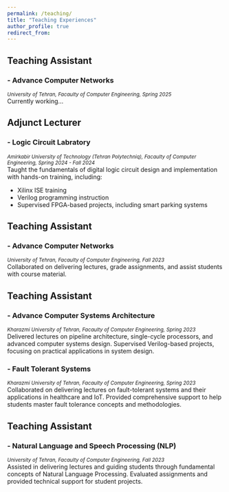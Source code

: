 ```yaml
---
permalink: /teaching/
title: "Teaching Experiences"
author_profile: true
redirect_from: 
---
```

## Teaching Assistant
### - Advance Computer Networks
<sub>*University of Tehran, Facaulty of Computer Engineering, Spring 2025*</sub><br>
Currently working...

## Adjunct Lecturer
### - Logic Circuit Labratory
<sub>*Amirkabir University of Technology (Tehran Polytechniq), Facaulty of Computer Engineering, Spring 2024 - Fall 2024*</sub><br>
Taught the fundamentals of digital logic circuit design and implementation with hands-on training, including:<br>
- Xilinx ISE training
- Verilog programming instruction
- Supervised FPGA-based projects, including smart parking systems

## Teaching Assistant
### - Advance Computer Networks
<sub>*University of Tehran, Facaulty of Computer Engineering, Fall 2023*</sub><br>
Collaborated on delivering lectures, grade assignments, and assist students with course material.

## Teaching Assistant
### - Advance Computer Systems Architecture
<sub>*Kharazmi University of Tehran, Facaulty of Computer Engineering, Spring 2023*</sub><br>
Delivered lectures on pipeline architecture, single-cycle processors, and advanced computer systems design. Supervised Verilog-based projects, focusing on practical applications in system design.
### - Fault Tolerant Systems
<sub>*Kharazmi University of Tehran, Facaulty of Computer Engineering, Spring 2023*</sub><br>
Collaborated on delivering lectures on fault-tolerant systems and their applications in healthcare and IoT. Provided comprehensive support to help students master fault tolerance concepts and methodologies.

## Teaching Assistant
### - Natural Language and Speech Processing (NLP)
<sub>*University of Tehran, Facaulty of Computer Engineering, Fall 2023*</sub><br>
Assisted in delivering lectures and guiding students through fundamental concepts of Natural Language Processing. Evaluated assignments and provided technical support for student projects.
